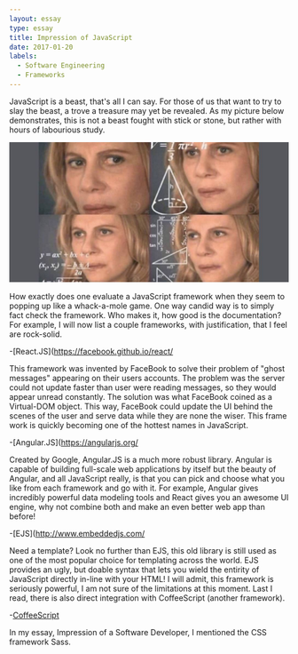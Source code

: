 ```yaml
---
layout: essay
type: essay
title: Impression of JavaScript
date: 2017-01-20
labels:
  - Software Engineering
  - Frameworks
---
```




JavaScript is a beast, that's all I can say. For those of us that want to try to slay the beast, a trove a treasure may yet be revealed.
As my picture below demonstrates, this is not a beast fought with stick or stone, but rather with hours of labourious study.

<img class="ui centered medium image" src="../images/numbers.jpg">

How exactly does one evaluate a JavaScript framework when they seem to popping up like a whack-a-mole game. One way candid way is to simply fact check the framework. Who makes it, how good is the documentation? For example, I will now list a couple frameworks, with justification, that I feel are rock-solid.

-[React.JS](https://facebook.github.io/react/

This framework was invented by FaceBook to solve their problem of "ghost messages" appearing on their users accounts. The problem was the server could not update faster than user were reading messages, so they would appear unread constantly. The solution was what FaceBook coined as a Virtual-DOM object. This way, FaceBook could update the UI behind the scenes of the user and serve data while they are none the wiser. This frame work is quickly becoming one of the hottest names in JavaScript.

-[Angular.JS](https://angularjs.org/

Created by Google, Angular.JS is a much more robust library. Angular is capable of building full-scale web applications by itself but the beauty of Angular, and all JavaScript really, is that you can pick and choose what you like from each framework and go with it. For example, Angular gives incredibly powerful data modeling tools and React gives you an awesome UI engine, why not combine both and make an even better web app than before!

-[EJS](http://www.embeddedjs.com/

Need a template? Look no further than EJS, this old library is still used as one of the most popular choice for templating across the world. EJS provides an ugly, but doable syntax that lets you wield the entirity of JavaScript directly in-line with your HTML! I will admit, this framework is seriously powerful, I am not sure of the limitations at this moment. Last I read, there is also direct integration with CoffeeScript (another framework).

-[CoffeeScript](http://coffeescript.org/)

In my essay, Impression of a Software Developer, I mentioned the CSS framework Sass.
